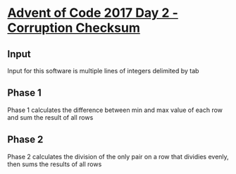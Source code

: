 # [Advent of Code 2017 Day 2 - Corruption Checksum](http://adventofcode.com/2017/day/2)
## Input
Input for this software is multiple lines of integers delimited by tab
## Phase 1
Phase 1 calculates the difference between min and max value of each row and sum the result of all rows
## Phase 2
Phase 2 calculates the division of the only pair on a row that dividies evenly, then sums the results of all rows